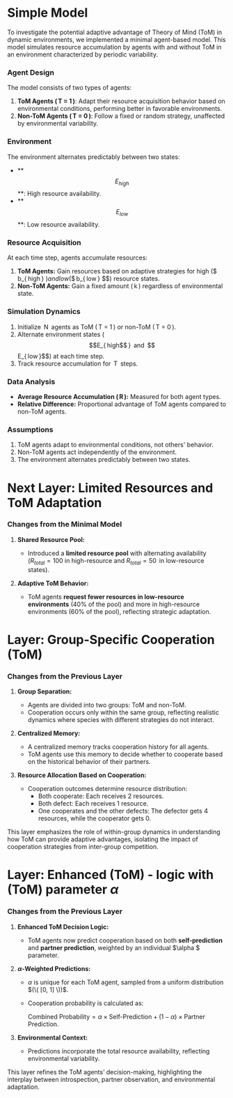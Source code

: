 # Simple Model
To investigate the potential adaptive advantage of Theory of Mind (ToM) in dynamic environments, we implemented a minimal agent-based model. This model simulates resource accumulation by agents with and without ToM in an environment characterized by periodic variability.

### Agent Design
The model consists of two types of agents:
1. **ToM Agents ( T = 1 )**: Adapt their resource acquisition behavior based on environmental conditions, performing better in favorable environments.
2. **Non-ToM Agents ( T = 0 )**: Follow a fixed or random strategy, unaffected by environmental variability.

### Environment
The environment alternates predictably between two states:
- ** $$ E_{ high } $$**: High resource availability.
- ** $$ E_{ low } $$**: Low resource availability.

### Resource Acquisition
At each time step, agents accumulate resources:
1. **ToM Agents:** Gain resources based on adaptive strategies for high ($ b_{ high } $) and low ($$ b_{ low } $$) resource states.
2. **Non-ToM Agents:** Gain a fixed amount ( k ) regardless of environmental state.

### Simulation Dynamics
1. Initialize  N  agents as ToM ( T = 1 ) or non-ToM ( T = 0 ).
2. Alternate environment states ( $$E_{ high$$ }  and  $$E_{ low }$$) at each time step.
3. Track resource accumulation for  T  steps.

### Data Analysis
- **Average Resource Accumulation ( ̄R ):** Measured for both agent types.
- **Relative Difference:** Proportional advantage of ToM agents compared to non-ToM agents.

### Assumptions
1. ToM agents adapt to environmental conditions, not others' behavior.
2. Non-ToM agents act independently of the environment.
3. The environment alternates predictably between two states.

# Next Layer: Limited Resources and ToM Adaptation

### Changes from the Minimal Model
1. **Shared Resource Pool:**
   - Introduced a **limited resource pool** with alternating availability ($ R_{ total } = 100 $ in high-resource and $ R_{ total } = 50$  in low-resource states).

2. **Adaptive ToM Behavior:**
   - ToM agents **request fewer resources in low-resource environments** (40% of the pool) and more in high-resource environments (60% of the pool), reflecting strategic adaptation.

# Layer: Group-Specific Cooperation (ToM)

### Changes from the Previous Layer
1. **Group Separation:**
   - Agents are divided into two groups: ToM and non-ToM.
   - Cooperation occurs only within the same group, reflecting realistic dynamics where species with different strategies do not interact.

2. **Centralized Memory:**
   - A centralized memory tracks cooperation history for all agents.
   - ToM agents use this memory to decide whether to cooperate based on the historical behavior of their partners.

3. **Resource Allocation Based on Cooperation:**
   - Cooperation outcomes determine resource distribution:
     - Both cooperate: Each receives 2 resources.
     - Both defect: Each receives 1 resource.
     - One cooperates and the other defects: The defector gets 4 resources, while the cooperator gets 0.

This layer emphasizes the role of within-group dynamics in understanding how ToM can provide adaptive advantages, isolating the impact of cooperation strategies from inter-group competition.

# Layer: Enhanced (ToM) - logic with (ToM) parameter $\alpha$
### Changes from the Previous Layer

1. **Enhanced ToM Decision Logic:**
   - ToM agents now predict cooperation based on both **self-prediction** and **partner prediction**, weighted by an individual $\alpha $ parameter.

2. **$\alpha$-Weighted Predictions:**
   - $\alpha$  is unique for each ToM agent, sampled from a uniform distribution $(\( [0, 1] \))$.
   - Cooperation probability is calculated as:
     
     $\text{Combined Probability} = \alpha \times \text{Self-Prediction} + (1 - \alpha) \times \text{Partner Prediction}.$

3. **Environmental Context:**
   - Predictions incorporate the total resource availability, reflecting environmental variability.

This layer refines the ToM agents’ decision-making, highlighting the interplay between introspection, partner observation, and environmental adaptation.

